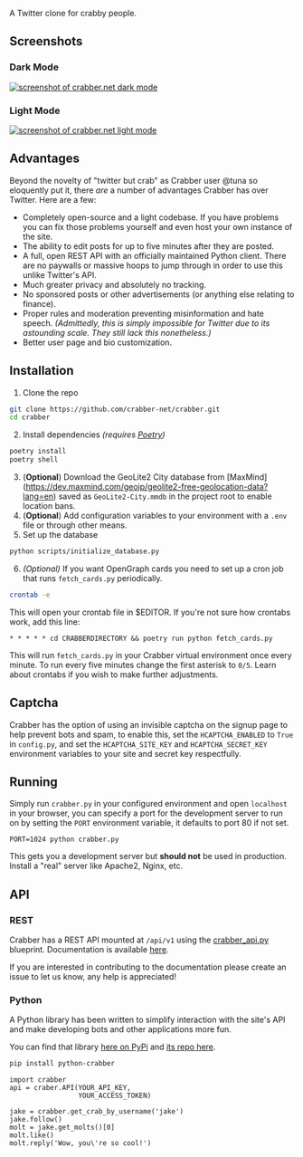 A Twitter clone for crabby people.
## Screenshots
### Dark Mode
[![screenshot of crabber.net dark mode](https://i.imgur.com/TvRZkRk.png)](https://crabber.net/)
### Light Mode
[![screenshot of crabber.net light mode](https://i.imgur.com/fge3egY.png)](https://crabber.net/)

## Advantages

Beyond the novelty of "twitter but crab" as Crabber user @tuna so eloquently put
it, there *are* a number of advantages Crabber has over Twitter. Here are a few:

* Completely open-source and a light codebase. If you have problems you can fix
    those problems yourself and even host your own instance of the site.
* The ability to edit posts for up to five minutes after they are posted.
* A full, open REST API with an officially maintained Python client. There are
    no paywalls or massive hoops to jump through in order to use this unlike
    Twitter's API.
* Much greater privacy and absolutely no tracking.
* No sponsored posts or other advertisements (or anything else relating to
    finance).
* Proper rules and moderation preventing misinformation and hate speech.
    *(Admittedly, this is simply impossible for Twitter due to its astounding
    scale. They still lack this nonetheless.)*
* Better user page and bio customization.

## Installation

1. Clone the repo
```bash
git clone https://github.com/crabber-net/crabber.git
cd crabber
```
2. Install dependencies *(requires [Poetry](https://python-poetry.org))*
```bash
poetry install
poetry shell
```
3. (**Optional**) Download the GeoLite2 City database from [MaxMind]
(https://dev.maxmind.com/geoip/geolite2-free-geolocation-data?lang=en) 
saved as `GeoLite2-City.mmdb` in the project root to enable location bans.
4. (**Optional**) Add configuration variables to your environment with a
   `.env` file or through other means.
5. Set up the database
```bash
python scripts/initialize_database.py
```
6. *(Optional)* If you want OpenGraph cards you need to set up a cron job that
   runs `fetch_cards.py` periodically.
```bash
crontab -e
```
This will open your crontab file in $EDITOR. If you're not sure how crontabs
work, add this line:
```
* * * * * cd CRABBERDIRECTORY && poetry run python fetch_cards.py
```
This will run `fetch_cards.py` in your Crabber virtual environment once every
minute. To run every five minutes change the first asterisk to `0/5`. Learn
about crontabs if you wish to make further adjustments.

## Captcha

Crabber has the option of using an invisible captcha on the signup page to
help prevent bots and spam, to enable this, set the `HCAPTCHA_ENABLED` to `True`
in `config.py`, and set the `HCAPTCHA_SITE_KEY` and `HCAPTCHA_SECRET_KEY`
environment variables to your site and secret key respectfully.

## Running

Simply run `crabber.py` in your configured environment and open `localhost` in
your browser, you can specify a port for the development server to run on by
setting the `PORT` environment variable, it defaults to port 80 if not set.

```
PORT=1024 python crabber.py
```

This gets you a development server but **should not** be used in production.
Install a "real" server like Apache2, Nginx, etc.

## API

### REST

Crabber has a REST API mounted at `/api/v1` using the
[crabber_api.py](crabber_api.py) blueprint. Documentation is available
[here](https://github.com/crabber-net/crabber-api-docs).

If you are interested in contributing to the documentation please create an
issue to let us know, any help is appreciated!

### Python

A Python library has been written to simplify interaction with the site's API
and make developing bots and other applications more fun.

You can find that library [here on
PyPi](https://pypi.org/project/python-crabber/) and [its repo
here](https://github.com/crabber-net/python-crabber).

```bash
pip install python-crabber
```
```python3
import crabber
api = craber.API(YOUR_API_KEY,
                 YOUR_ACCESS_TOKEN)

jake = crabber.get_crab_by_username('jake')
jake.follow()
molt = jake.get_molts()[0]
molt.like()
molt.reply('Wow, you\'re so cool!')
```

